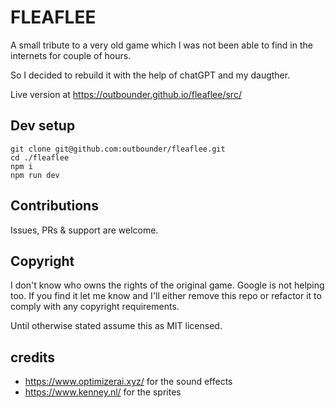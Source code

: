 # FLEAFLEE

A small tribute to a very old game which I was not been able to find in the internets for couple of hours.

So I decided to rebuild it with the help of chatGPT and my daugther.

Live version at https://outbounder.github.io/fleaflee/src/

## Dev setup

```
git clone git@github.com:outbounder/fleaflee.git
cd ./fleaflee
npm i
npm run dev
```

## Contributions

Issues, PRs & support are welcome.

## Copyright

I don't know who owns the rights of the original game. Google is not helping too. If you find it let me know and I'll either remove this repo or refactor it to comply with any copyright requirements. 

Until otherwise stated assume this as MIT licensed.


## credits

* https://www.optimizerai.xyz/ for the sound effects
* https://www.kenney.nl/ for the sprites


